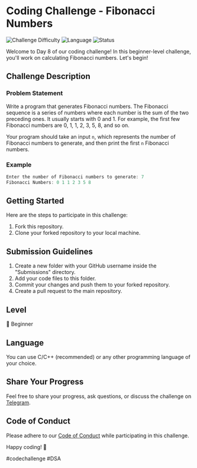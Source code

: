 # Coding Challenge - Fibonacci Numbers

![Challenge Difficulty](https://img.shields.io/badge/Level-Beginner-brightgreen)
![Language](https://img.shields.io/badge/Language-C%2FC%2B%2B-blue)
![Status](https://img.shields.io/badge/Status-In%20Progress-orange)

Welcome to Day 8 of our coding challenge! In this beginner-level challenge, you'll work on calculating Fibonacci numbers. Let's begin!

## Challenge Description

### Problem Statement

Write a program that generates Fibonacci numbers. The Fibonacci sequence is a series of numbers where each number is the sum of the two preceding ones. It usually starts with 0 and 1. For example, the first few Fibonacci numbers are 0, 1, 1, 2, 3, 5, 8, and so on.

Your program should take an input `n`, which represents the number of Fibonacci numbers to generate, and then print the first `n` Fibonacci numbers.

### Example

```c
Enter the number of Fibonacci numbers to generate: 7
Fibonacci Numbers: 0 1 1 2 3 5 8
```

## Getting Started

Here are the steps to participate in this challenge:

1. Fork this repository.
2. Clone your forked repository to your local machine.

## Submission Guidelines

1. Create a new folder with your GitHub username inside the "Submissions" directory.
2. Add your code files to this folder.
3. Commit your changes and push them to your forked repository.
4. Create a pull request to the main repository.

## Level

🌟 Beginner

## Language

You can use C/C++ (recommended) or any other programming language of your choice.

## Share Your Progress

Feel free to share your progress, ask questions, or discuss the challenge on [Telegram](https://t.me/Programmers_Nation).

## Code of Conduct

Please adhere to our [Code of Conduct](CODE_OF_CONDUCT.md) while participating in this challenge.

Happy coding! 🚀

#codechallenge #DSA


